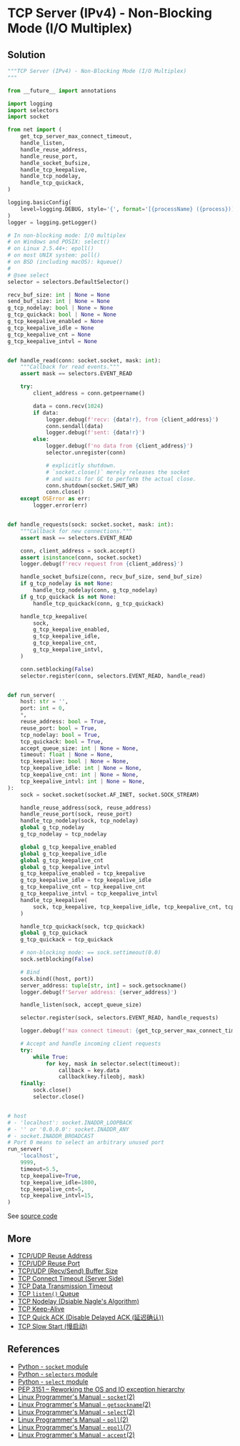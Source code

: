 # TCP Server (IPv4) - Non-Blocking Mode (I/O Multiplex)

## Solution

```python
"""TCP Server (IPv4) - Non-Blocking Mode (I/O Multiplex)
"""

from __future__ import annotations

import logging
import selectors
import socket

from net import (
    get_tcp_server_max_connect_timeout,
    handle_listen,
    handle_reuse_address,
    handle_reuse_port,
    handle_socket_bufsize,
    handle_tcp_keepalive,
    handle_tcp_nodelay,
    handle_tcp_quickack,
)

logging.basicConfig(
    level=logging.DEBUG, style='{', format='[{processName} ({process})] {message}'
)
logger = logging.getLogger()

# In non-blocking mode: I/O multiplex
# on Windows and POSIX: select()
# on Linux 2.5.44+: epoll()
# on most UNIX system: poll()
# on BSD (including macOS): kqueue()
#
# @see select
selector = selectors.DefaultSelector()

recv_buf_size: int | None = None
send_buf_size: int | None = None
g_tcp_nodelay: bool | None = None
g_tcp_quickack: bool | None = None
g_tcp_keepalive_enabled = None
g_tcp_keepalive_idle = None
g_tcp_keepalive_cnt = None
g_tcp_keepalive_intvl = None


def handle_read(conn: socket.socket, mask: int):
    """Callback for read events."""
    assert mask == selectors.EVENT_READ

    try:
        client_address = conn.getpeername()

        data = conn.recv(1024)
        if data:
            logger.debug(f'recv: {data!r}, from {client_address}')
            conn.sendall(data)
            logger.debug(f'sent: {data!r}')
        else:
            logger.debug(f'no data from {client_address}')
            selector.unregister(conn)

            # explicitly shutdown.
            # `socket.close()` merely releases the socket
            # and waits for GC to perform the actual close.
            conn.shutdown(socket.SHUT_WR)
            conn.close()
    except OSError as err:
        logger.error(err)


def handle_requests(sock: socket.socket, mask: int):
    """Callback for new connections."""
    assert mask == selectors.EVENT_READ

    conn, client_address = sock.accept()
    assert isinstance(conn, socket.socket)
    logger.debug(f'recv request from {client_address}')

    handle_socket_bufsize(conn, recv_buf_size, send_buf_size)
    if g_tcp_nodelay is not None:
        handle_tcp_nodelay(conn, g_tcp_nodelay)
    if g_tcp_quickack is not None:
        handle_tcp_quickack(conn, g_tcp_quickack)

    handle_tcp_keepalive(
        sock,
        g_tcp_keepalive_enabled,
        g_tcp_keepalive_idle,
        g_tcp_keepalive_cnt,
        g_tcp_keepalive_intvl,
    )

    conn.setblocking(False)
    selector.register(conn, selectors.EVENT_READ, handle_read)


def run_server(
    host: str = '',
    port: int = 0,
    *,
    reuse_address: bool = True,
    reuse_port: bool = True,
    tcp_nodelay: bool = True,
    tcp_quickack: bool = True,
    accept_queue_size: int | None = None,
    timeout: float | None = None,
    tcp_keepalive: bool | None = None,
    tcp_keepalive_idle: int | None = None,
    tcp_keepalive_cnt: int | None = None,
    tcp_keepalive_intvl: int | None = None,
):
    sock = socket.socket(socket.AF_INET, socket.SOCK_STREAM)

    handle_reuse_address(sock, reuse_address)
    handle_reuse_port(sock, reuse_port)
    handle_tcp_nodelay(sock, tcp_nodelay)
    global g_tcp_nodelay
    g_tcp_nodelay = tcp_nodelay

    global g_tcp_keepalive_enabled
    global g_tcp_keepalive_idle
    global g_tcp_keepalive_cnt
    global g_tcp_keepalive_intvl
    g_tcp_keepalive_enabled = tcp_keepalive
    g_tcp_keepalive_idle = tcp_keepalive_idle
    g_tcp_keepalive_cnt = tcp_keepalive_cnt
    g_tcp_keepalive_intvl = tcp_keepalive_intvl
    handle_tcp_keepalive(
        sock, tcp_keepalive, tcp_keepalive_idle, tcp_keepalive_cnt, tcp_keepalive_intvl
    )

    handle_tcp_quickack(sock, tcp_quickack)
    global g_tcp_quickack
    g_tcp_quickack = tcp_quickack

    # non-blocking mode: == sock.settimeout(0.0)
    sock.setblocking(False)

    # Bind
    sock.bind((host, port))
    server_address: tuple[str, int] = sock.getsockname()
    logger.debug(f'Server address: {server_address}')

    handle_listen(sock, accept_queue_size)

    selector.register(sock, selectors.EVENT_READ, handle_requests)

    logger.debug(f'max connect timeout: {get_tcp_server_max_connect_timeout()}')

    # Accept and handle incoming client requests
    try:
        while True:
            for key, mask in selector.select(timeout):
                callback = key.data
                callback(key.fileobj, mask)
    finally:
        sock.close()
        selector.close()


# host
# - 'localhost': socket.INADDR_LOOPBACK
# - '' or '0.0.0.0': socket.INADDR_ANY
# - socket.INADDR_BROADCAST
# Port 0 means to select an arbitrary unused port
run_server(
    'localhost',
    9999,
    timeout=5.5,
    tcp_keepalive=True,
    tcp_keepalive_idle=1800,
    tcp_keepalive_cnt=5,
    tcp_keepalive_intvl=15,
)
```

See [source code](https://github.com/leven-cn/python-cookbook/blob/main/examples/core/tcp_server_ipv4_io_multiplex.py)

## More

- [TCP/UDP Reuse Address](net_reuse_address)
- [TCP/UDP Reuse Port](net_reuse_port)
- [TCP/UDP (Recv/Send) Buffer Size](net_buffer_size)
- [TCP Connect Timeout (Server Side)](tcp_connect_timeout_server)
- [TCP Data Transmission Timeout](tcp_transmission_timeout)
- [TCP `listen()` Queue](tcp_listen_queue)
- [TCP Nodelay (Dsiable Nagle's Algorithm)](tcp_nodelay)
- [TCP Keep-Alive](tcp_keepalive)
- [TCP Quick ACK (Disable Delayed ACK (延迟确认))](tcp_quickack)
- [TCP Slow Start (慢启动)](../../more/core/tcp_slowstart)

## References

- [Python - `socket` module](https://docs.python.org/3/library/socket.html)
- [Python - `selectors` module](https://docs.python.org/3/library/selectors.html)
- [Python - `select` module](https://docs.python.org/3/library/select.html)
- [PEP 3151 – Reworking the OS and IO exception hierarchy](https://peps.python.org/pep-3151/)
- [Linux Programmer's Manual - `socket`(2)](https://manpages.debian.org/bullseye/manpages-dev/socket.2.en.html)
- [Linux Programmer's Manual - `getsockname`(2)](https://manpages.debian.org/bullseye/manpages-dev/getsockname.2.en.html)
- [Linux Programmer's Manual - `select`(2)](https://manpages.debian.org/bullseye/manpages-dev/select.2.en.html)
- [Linux Programmer's Manual - `poll`(2)](https://manpages.debian.org/bullseye/manpages-dev/poll.2.en.html)
- [Linux Programmer's Manual - `epoll`(7)](https://manpages.debian.org/bullseye/manpages-dev/epoll.7.en.html)
- [Linux Programmer's Manual - `accept`(2)](https://manpages.debian.org/bullseye/manpages-dev/accept.2.en.html)

